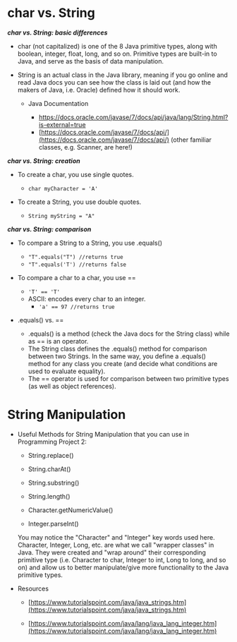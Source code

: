 # char vs. String

***char vs. String: basic differences***
 -  char (not capitalized) is one of the 8 Java primitive types, along with boolean, integer, float, long, and so on. Primitive types are built-in to Java, and serve as the basis of data manipulation.

 -  String is an actual class in the Java library, meaning if you go online and read Java docs you can see how the class is laid out (and how the makers of Java, i.e. Oracle) defined how it should work.

	 - Java Documentation

		 - https://docs.oracle.com/javase/7/docs/api/java/lang/String.html?is-external=true
		 - [https://docs.oracle.com/javase/7/docs/api/](https://docs.oracle.com/javase/7/docs/api/) (other familiar classes, e.g. Scanner, are here!)

***char vs. String: creation***

 - To create a char, you use single quotes.
	 - `char myCharacter = 'A'`

 -  To create a String, you use double quotes.
	 - `String myString = "A"`

***char vs. String: comparison***
 -  To compare a String to a String, you use .equals()
	 - `"T".equals("T") //returns true`
	 - `"T".equals('T') //returns false`

 -  To compare a char to a char, you use ==
	 - `'T' == 'T'`
	 - ASCII: encodes every char to an integer.
	 	- `'a' == 97 //returns true`

 - .equals() vs. ==
	- .equals() is a method (check the Java docs for the String class) while as == is an operator.
	- The String class defines the .equals() method for comparison between two Strings. In the same way, you define a .equals() method for any class you create (and decide what conditions are used to evaluate equality).
	- The == operator is used for comparison between two primitive types (as well as object references).


 # String Manipulation

 - Useful Methods for String Manipulation that you can use in
   Programming Project 2:

	 -   String.replace()

	 -   String.charAt()

	 -   String.substring()

	 -   String.length()

	 -   Character.getNumericValue()

	 -   Integer.parseInt()

   You may notice the "Character" and "Integer" key words used here. Character, Integer, Long, etc. are what we call "wrapper classes" in Java. They were created and "wrap around" their corresponding primitive type (i.e. Character to char, Integer to int, Long to long, and so on) and allow us to better manipulate/give more functionality to the Java primitive types.

 - Resources

	-   [https://www.tutorialspoint.com/java/java_strings.htm](https://www.tutorialspoint.com/java/java_strings.htm)

	-   [https://www.tutorialspoint.com/java/lang/java_lang_integer.htm](https://www.tutorialspoint.com/java/lang/java_lang_integer.htm)
